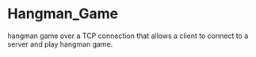 # Hangman_Game
hangman game over a TCP connection that allows a client to connect to a server and play hangman game.
